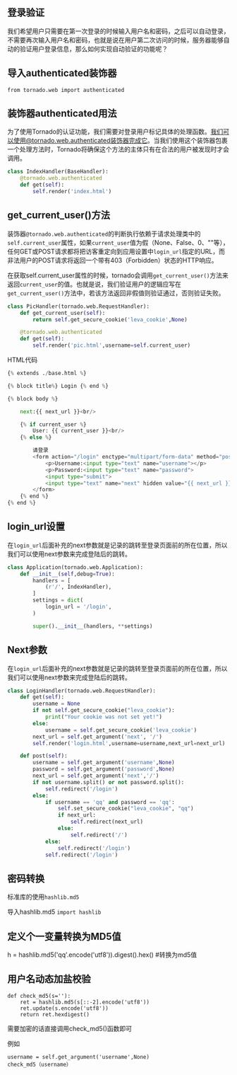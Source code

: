 ## 登录验证

我们希望用户只需要在第一次登录的时候输入用户名和密码，之后可以自动登录，不需要再次输入用户名和密码，也就是说在用户第二次访问的时候，服务器能够自动的验证用户登录信息，那么如何实现自动验证的功能呢？

## 导入authenticated装饰器
`from tornado.web import authenticated`

## 装饰器authenticated用法
为了使用Tornado的认证功能，我们需要对登录用户标记具体的处理函数。我们可以使用@tornado.web.authenticated装饰器完成它。当我们使用这个装饰器包裹一个处理方法时，Tornado将确保这个方法的主体只有在合法的用户被发现时才会调用。

```python
class IndexHandler(BaseHandler):
    @tornado.web.authenticated
    def get(self):
        self.render('index.html')
```

## get_current_user()方法
装饰器`@tornado.web.authenticated`的判断执行依赖于请求处理类中的`self.current_user`属性，如果`current_user`值为假（None、False、0、""等），任何GET或POST请求都将把访客重定向到应用设置中`login_url`指定的URL，而非法用户的POST请求将返回一个带有403（Forbidden）状态的HTTP响应。

在获取self.current_user属性的时候，tornado会调用`get_current_user()`方法来返回`current_user`的值。也就是说，我们验证用户的逻辑应写在`get_current_user()`方法中，若该方法返回非假值则验证通过，否则验证失败。

```python
class PicHandler(tornado.web.RequestHandler):
    def get_current_user(self):
        return self.get_secure_cookie('leva_cookie',None)

    @tornado.web.authenticated
    def get(self):
        self.render('pic.html',username=self.current_user)
```

HTML代码

```python
{% extends ./base.html %}

{% block title%} Login {% end %}

{% block body %}

    next:{{ next_url }}<br/>

    {% if current_user %}
        User: {{ current_user }}<br/>
    {% else %}

        请登录
        <form action="/login" enctype="multipart/form-data" method="post">
            <p>Username:<input type="text" name="username"></p>
            <p>Password:<input type="text" name="password">
            <input type="submit">
            <input type="text" name="next" hidden value="{{ next_url }}">
        </form>
    {% end %}
{% end %}
```

## login_url设置
在`login_url`后面补充的next参数就是记录的跳转至登录页面前的所在位置，所以我们可以使用next参数来完成登陆后的跳转。

```python
class Application(tornado.web.Application):
    def __init__(self,debug=True):
        handlers = [
            (r'/', IndexHandler),
        ]
        settings = dict(
            login_url = '/login',
        )

        super().__init__(handlers, **settings)
```

##  Next参数
在`login_url`后面补充的next参数就是记录的跳转至登录页面前的所在位置，所以我们可以使用next参数来完成登陆后的跳转。

```python
class LoginHandler(tornado.web.RequestHandler):
    def get(self):
        username = None
        if not self.get_secure_cookie("leva_cookie"):
            print("Your cookie was not set yet!")
        else:
            username = self.get_secure_cookie('leva_cookie')
        next_url = self.get_argument('next', '/')
        self.render('login.html',username=username,next_url=next_url)

    def post(self):
        username = self.get_argument('username',None)
        password = self.get_argument('password',None)
        next_url = self.get_argument('next','/')
        if not username.split() or not password.split():
            self.redirect('/login')
        else:
            if username == 'qq' and password == 'qq':
                self.set_secure_cookie("leva_cookie", "qq")
                if next_url:
                    self.redirect(next_url)
                else:
                    self.redirect('/')
            else:
                self.redirect('/login')
            self.redirect('/login')
```

## 密码转换
标准库的使用`hashlib.md5`

导入hashlib.md5
`import hashlib`

## 定义个一变量转换为MD5值
h = hashlib.md5('qq'.encode('utf8')).digest().hex() #转换为md5值

## 用户名动态加盐校验
```
def check_md5(s=''):
    ret = hashlib.md5(s[::-2].encode('utf8'))
    ret.update(s.encode('utf8'))
    return ret.hexdigest()
```
需要加密的话直接调用check_md5()函数即可

例如

```
username = self.get_argument('username',None)
check_md5（username）
```

